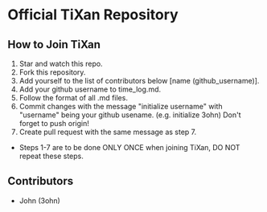 # Official TiXan Repository

## How to Join TiXan

1. Star and watch this repo.
2. Fork this repository.
4. Add yourself to the list of contributors below [name (github_username)].
5. Add your github username to time_log.md.
6. Follow the format of all .md files.
7. Commit changes with the message "initialize username" with "username" being your github usename. (e.g. initialize 3ohn) Don't forget to push origin!
8. Create pull request with the same message as step 7.
* Steps 1-7 are to be done ONLY ONCE when joining TiXan, DO NOT repeat these steps.


## Contributors

- John (3ohn)
